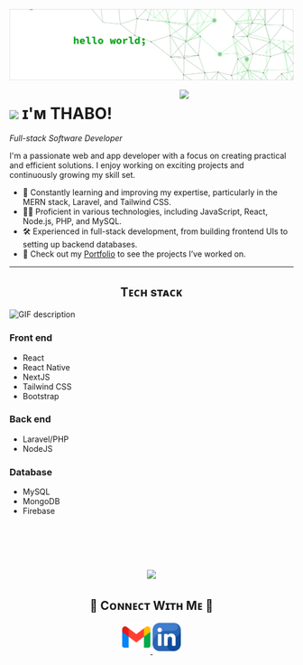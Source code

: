 <!--Banner-->
![Kiran1689 Banner Image](./banner.png)

<!--Night Owl image-->
<div>
  <img align="right" width="40%" src="https://owlbertsio-resized.s3.amazonaws.com/Popper.psd.full.png">
</div>

<!--Header Name-->
# <img src="https://emojis.slackmojis.com/emojis/images/1531849430/4246/blob-sunglasses.gif?1531849430" width="30"/> ɪ'ᴍ THABO! 
*Full-stack Software Developer*
<br /> 

<!--Start Intro-->
<p align="left">I'm a passionate web and app developer with a focus on creating practical and efficient solutions. I enjoy working on exciting projects and continuously growing my skill set.</p>

- 🌱 Constantly learning and improving my expertise, particularly in the MERN stack, Laravel, and Tailwind CSS.
- 👨‍💻 Proficient in various technologies, including JavaScript, React, Node.js, PHP, and MySQL.
- 🛠 Experienced in full-stack development, from building frontend UIs to setting up backend databases.
- 💼 Check out my [Portfolio](https://thabotshabalala.netlify.app/) to see the projects I’ve worked on.
<!--End Intro-->


---


<!--Languages and Tools Section-->       
<h2 align="center">Tᴇᴄʜ sᴛᴀᴄᴋ</h2> 
<picture>
  <source media="(prefers-color-scheme: dark)" srcset="./Skills_Animation_Dark.gif">
  <source media="(prefers-color-scheme: light)" srcset="./Skills_Animation_White.gif">
  <img align="left" alt="GIF description" src="./Skills_Animation_White.gif">
</picture>
<br />

<h3 align="left">Front end</h3>
<ul align="left">
  <li>React</li>
  <li>React Native</li>
  <li>NextJS</li>
  <li>Tailwind CSS</li>
  <li>Bootstrap</li>
</ul>
  
<h3 align="left">Back end</h3>
<ul align="left">
  <li>Laravel/PHP</li>
  <li>NodeJS</li>
</ul>

<h3 align="left">Database</h3>
<ul align="left">
  <li>MySQL</li>
  <li>MongoDB</li>
  <li>Firebase</li>
</ul>
<br />
<br />
<br />
<br />



























































































































<!--STARTS_HERE_QUOTE_CARD-->
<p align="center">
    <img src="https://readme-daily-quotes.vercel.app/api?author=Paulo%20Coelho&quote=Stay%20away%20from%20people%20who%20makes%20you%20feel%20like%20you%20are%20wasting%20their%20time.&theme=dark&bg_color=220a28&author_color=ffeb95&accent_color=c56a90">
</p>
<!--ENDS_HERE_QUOTE_CARD-->


































































































































<!--Contact Section--> 

<h2 align="center">🤝 Cᴏɴɴᴇᴄᴛ Wɪᴛʜ Mᴇ 🤝 </h2>
<div align="center">
  
<a href="mailto:47thabo@gmail.com" target="_blank">
<img src="./gmail.png" width=50 height=50 alt="47thabo@gmail.com" style="margin-bottom: 5px;" />
</a>


<a href="https://www.linkedin.com/in/thabo-tshabalala/" target="_blank">
<img src="./linkedin.png" width=50 height=50 alt="linkedin" style="margin-bottom: 5px;" />
</a>


